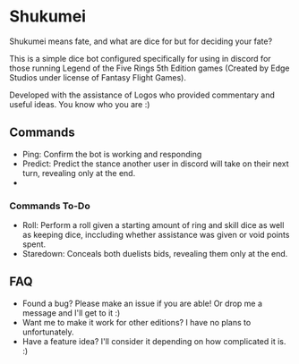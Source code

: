 # Shukumei

Shukumei means fate, and what are dice for but for deciding your fate?

This is a simple dice bot configured specifically for using in discord for those running Legend of the Five Rings 5th Edition games (Created by Edge Studios under license of Fantasy Flight Games). 

Developed with the assistance of Logos who provided commentary and useful ideas. You know who you are :)

## Commands

* Ping: Confirm the bot is working and responding
* Predict: Predict the stance another user in discord will take on their next turn, revealing only at the end.
* 
### Commands To-Do
* Roll: Perform a roll given a starting amount of ring and skill dice as well as keeping dice, inccluding whether assistance was given or void points spent.
* Staredown: Conceals both duelists bids, revealing them only at the end.

## FAQ

* Found a bug? Please make an issue if you are able! Or drop me a message and I'll get to it :)
* Want me to make it work for other editions? I have no plans to unfortunately.
* Have a feature idea? I'll consider it depending on how complicated it is. :)
